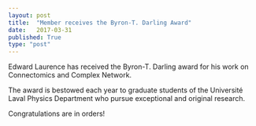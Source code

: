 ```yaml
---
layout: post
title:  "Member receives the Byron-T. Darling Award"
date:   2017-03-31
published: True
type: "post"
---
```


Edward Laurence has received the Byron-T. Darling award for his work on Connectomics and Complex Network.


 The award is bestowed each year to graduate students of the Université Laval Physics Department who pursue exceptional and original research.


 Congratulations are in orders!


